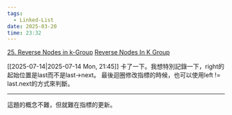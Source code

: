 ```yaml
---
tags:
  - Linked-List
date: 2025-03-20
time: 23:32
---
```

[25. Reverse Nodes in k-Group](https://leetcode.com/problems/reverse-nodes-in-k-group/)
[Reverse Nodes In K Group](https://neetcode.io/problems/reverse-nodes-in-k-group)

[[2025-07-14|2025-07-14 Mon, 21:45]]
卡了一下。我想特別記錄一下，right的起始位置是last而不是last->next。
最後迴圈修改指標的時候，也可以使用left != last.next的方式來判斷。

---

這題的概念不難，但就難在指標的更新。